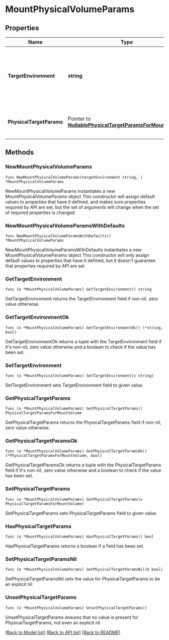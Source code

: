 # MountPhysicalVolumeParams

## Properties

Name | Type | Description | Notes
------------ | ------------- | ------------- | -------------
**TargetEnvironment** | **string** | Specifies the environment of the recovery target. The corresponding params below must be filled out. | 
**PhysicalTargetParams** | Pointer to [**NullablePhysicalTargetParamsForMountVolume**](PhysicalTargetParamsForMountVolume.md) | Specifies the params for recovering to a physical target. | [optional] 

## Methods

### NewMountPhysicalVolumeParams

`func NewMountPhysicalVolumeParams(targetEnvironment string, ) *MountPhysicalVolumeParams`

NewMountPhysicalVolumeParams instantiates a new MountPhysicalVolumeParams object
This constructor will assign default values to properties that have it defined,
and makes sure properties required by API are set, but the set of arguments
will change when the set of required properties is changed

### NewMountPhysicalVolumeParamsWithDefaults

`func NewMountPhysicalVolumeParamsWithDefaults() *MountPhysicalVolumeParams`

NewMountPhysicalVolumeParamsWithDefaults instantiates a new MountPhysicalVolumeParams object
This constructor will only assign default values to properties that have it defined,
but it doesn't guarantee that properties required by API are set

### GetTargetEnvironment

`func (o *MountPhysicalVolumeParams) GetTargetEnvironment() string`

GetTargetEnvironment returns the TargetEnvironment field if non-nil, zero value otherwise.

### GetTargetEnvironmentOk

`func (o *MountPhysicalVolumeParams) GetTargetEnvironmentOk() (*string, bool)`

GetTargetEnvironmentOk returns a tuple with the TargetEnvironment field if it's non-nil, zero value otherwise
and a boolean to check if the value has been set.

### SetTargetEnvironment

`func (o *MountPhysicalVolumeParams) SetTargetEnvironment(v string)`

SetTargetEnvironment sets TargetEnvironment field to given value.


### GetPhysicalTargetParams

`func (o *MountPhysicalVolumeParams) GetPhysicalTargetParams() PhysicalTargetParamsForMountVolume`

GetPhysicalTargetParams returns the PhysicalTargetParams field if non-nil, zero value otherwise.

### GetPhysicalTargetParamsOk

`func (o *MountPhysicalVolumeParams) GetPhysicalTargetParamsOk() (*PhysicalTargetParamsForMountVolume, bool)`

GetPhysicalTargetParamsOk returns a tuple with the PhysicalTargetParams field if it's non-nil, zero value otherwise
and a boolean to check if the value has been set.

### SetPhysicalTargetParams

`func (o *MountPhysicalVolumeParams) SetPhysicalTargetParams(v PhysicalTargetParamsForMountVolume)`

SetPhysicalTargetParams sets PhysicalTargetParams field to given value.

### HasPhysicalTargetParams

`func (o *MountPhysicalVolumeParams) HasPhysicalTargetParams() bool`

HasPhysicalTargetParams returns a boolean if a field has been set.

### SetPhysicalTargetParamsNil

`func (o *MountPhysicalVolumeParams) SetPhysicalTargetParamsNil(b bool)`

 SetPhysicalTargetParamsNil sets the value for PhysicalTargetParams to be an explicit nil

### UnsetPhysicalTargetParams
`func (o *MountPhysicalVolumeParams) UnsetPhysicalTargetParams()`

UnsetPhysicalTargetParams ensures that no value is present for PhysicalTargetParams, not even an explicit nil

[[Back to Model list]](../README.md#documentation-for-models) [[Back to API list]](../README.md#documentation-for-api-endpoints) [[Back to README]](../README.md)


